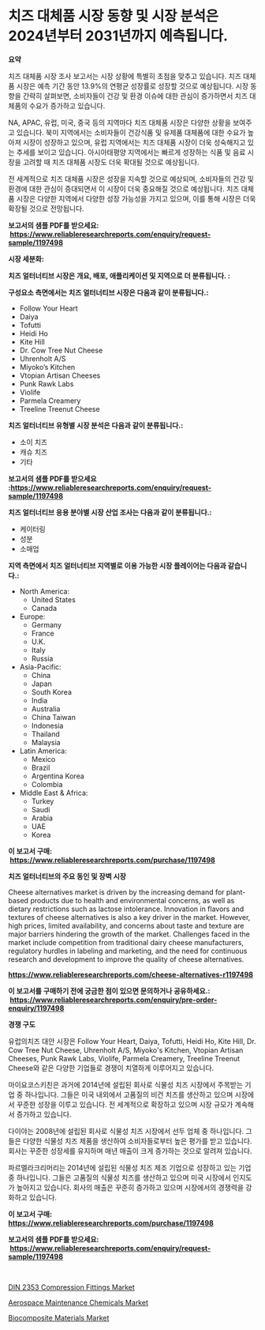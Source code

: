 <p><h1>치즈 대체품 시장 동향 및 시장 분석은 2024년부터 2031년까지 예측됩니다.</h1></p><p><strong>요약</strong></p>
<p><p>치즈 대체품 시장 조사 보고서는 시장 상황에 특별히 초점을 맞추고 있습니다. 치즈 대체품 시장은 예측 기간 동안 13.9%의 연평균 성장률로 성장할 것으로 예상됩니다. 시장 동향을 간략히 살펴보면, 소비자들이 건강 및 환경 이슈에 대한 관심이 증가하면서 치즈 대체품의 수요가 증가하고 있습니다.</p><p>NA, APAC, 유럽, 미국, 중국 등의 지역마다 치즈 대체품 시장은 다양한 상황을 보여주고 있습니다. 북미 지역에서는 소비자들이 건강식품 및 유제품 대체품에 대한 수요가 높아져 시장이 성장하고 있으며, 유럽 지역에서는 치즈 대체품 시장이 더욱 성숙해지고 있는 추세를 보이고 있습니다. 아시아태평양 지역에서는 빠르게 성장하는 식품 및 음료 시장을 고려할 때 치즈 대체품 시장도 더욱 확대될 것으로 예상됩니다.</p><p>전 세계적으로 치즈 대체품 시장은 성장을 지속할 것으로 예상되며, 소비자들의 건강 및 환경에 대한 관심이 증대되면서 이 시장이 더욱 중요해질 것으로 예상됩니다. 치즈 대체품 시장은 다양한 지역에서 다양한 성장 가능성을 가지고 있으며, 이를 통해 시장은 더욱 확장될 것으로 전망됩니다.</p></p>
<p><strong>보고서의 샘플 PDF를 받으세요: &nbsp;<a href="https://www.reliableresearchreports.com/enquiry/request-sample/1197498">https://www.reliableresearchreports.com/enquiry/request-sample/1197498</a></strong></p>
<p><strong>시장 세분화:</strong></p>
<p><strong> 치즈 얼터너티브 시장은 개요, 배포, 애플리케이션 및 지역으로 더 분류됩니다. :</strong></p>
<p><strong>구성요소 측면에서는 치즈 얼터너티브 시장은 다음과 같이 분류됩니다.:</strong></p>
<p><ul><li>Follow Your Heart</li><li>Daiya</li><li>Tofutti</li><li>Heidi Ho</li><li>Kite Hill</li><li>Dr. Cow Tree Nut Cheese</li><li>Uhrenholt A/S</li><li>Miyoko’s Kitchen</li><li>Vtopian Artisan Cheeses</li><li>Punk Rawk Labs</li><li>Violife</li><li>Parmela Creamery</li><li>Treeline Treenut Cheese</li></ul></p>
<p><strong> 치즈 얼터너티브 유형별 시장 분석은 다음과 같이 분류됩니다.:</strong></p>
<p><ul><li>소이 치즈</li><li>캐슈 치즈</li><li>기타</li></ul></p>
<p><strong>보고서의 샘플 PDF를 받으세요 :<a href="https://www.reliableresearchreports.com/enquiry/request-sample/1197498">https://www.reliableresearchreports.com/enquiry/request-sample/1197498</a></strong></p>
<p><strong> 치즈 얼터너티브 응용 분야별 시장 산업 조사는 다음과 같이 분류됩니다.:</strong></p>
<p><ul><li>케이터링</li><li>성분</li><li>소매업</li></ul></p>
<p><strong>지역 측면에서 치즈 얼터너티브 지역별로 이용 가능한 시장 플레이어는 다음과 같습니다.:</strong></p>
<p><ul>
    <li>
        North America:
        <ul>
            <li>United States</li>
            <li>Canada</li>
        </ul>
    </li>
    <li>
        Europe:
        <ul>
            <li>Germany</li>
            <li>France</li>
            <li>U.K.</li>
            <li>Italy</li>
            <li>Russia</li>
        </ul>
    </li>
    <li>
        Asia-Pacific:
        <ul>
            <li>China</li>
            <li>Japan</li>
            <li>South Korea</li>
            <li>India</li>
            <li>Australia</li>
            <li>China Taiwan</li>
            <li>Indonesia</li>
            <li>Thailand</li>
            <li>Malaysia</li>
        </ul>
    </li>
    <li>
        Latin America:
        <ul>
            <li>Mexico</li>
            <li>Brazil</li>
            <li>Argentina Korea</li>
            <li>Colombia</li>
        </ul>
    </li>
    <li>
        Middle East & Africa:
        <ul>
            <li>Turkey</li>
            <li>Saudi</li>
            <li>Arabia</li>
            <li>UAE</li>
            <li>Korea</li>
        </ul>
    </li>
    </ul></p>
<p><strong>이 보고서 구매: &nbsp;<a href="https://www.reliableresearchreports.com/purchase/1197498">https://www.reliableresearchreports.com/purchase/1197498</a></strong></p>
<p><strong>치즈 얼터너티브의 주요 동인 및 장벽 시장</strong></p>
<p><p>Cheese alternatives market is driven by the increasing demand for plant-based products due to health and environmental concerns, as well as dietary restrictions such as lactose intolerance. Innovation in flavors and textures of cheese alternatives is also a key driver in the market. However, high prices, limited availability, and concerns about taste and texture are major barriers hindering the growth of the market. Challenges faced in the market include competition from traditional dairy cheese manufacturers, regulatory hurdles in labeling and marketing, and the need for continuous research and development to improve the quality of cheese alternatives.</p></p>
<p><strong><a href="https://www.reliableresearchreports.com/cheese-alternatives-r1197498">https://www.reliableresearchreports.com/cheese-alternatives-r1197498</a></strong></p>
<p><strong>이 보고서를 구매하기 전에 궁금한 점이 있으면 문의하거나 공유하세요.: &nbsp;<a href="https://www.reliableresearchreports.com/enquiry/pre-order-enquiry/1197498">https://www.reliableresearchreports.com/enquiry/pre-order-enquiry/1197498</a></strong></p>
<p><strong>경쟁 구도</strong></p>
<p><p>유럽의치즈 대안 시장은 Follow Your Heart, Daiya, Tofutti, Heidi Ho, Kite Hill, Dr. Cow Tree Nut Cheese, Uhrenholt A/S, Miyoko's Kitchen, Vtopian Artisan Cheeses, Punk Rawk Labs, Violife, Parmela Creamery, Treeline Treenut Cheese와 같은 다양한 기업들로 경쟁이 치열하게 이루어지고 있습니다.</p><p>마이요코스키친은 과거에 2014년에 설립된 회사로 식물성 치즈 시장에서 주목받는 기업 중 하나입니다. 그들은 미국 내외에서 고품질의 비건 치즈를 생산하고 있으며 시장에서 꾸준한 성장을 이루고 있습니다. 전 세계적으로 확장하고 있으며 시장 규모가 계속해서 증가하고 있습니다.</p><p>다이야는 2008년에 설립된 회사로 식물성 치즈 시장에서 선두 업체 중 하나입니다. 그들은 다양한 식물성 치즈 제품을 생산하여 소비자들로부터 높은 평가를 받고 있습니다. 회사는 꾸준한 성장세를 유지하며 매년 매출이 크게 증가하는 것으로 알려져 있습니다.</p><p>파르멜라크리머리는 2014년에 설립된 식물성 치즈 제조 기업으로 성장하고 있는 기업 중 하나입니다. 그들은 고품질의 식물성 치즈를 생산하고 있으며 미국 시장에서 인지도가 높아지고 있습니다. 회사의 매출은 꾸준히 증가하고 있으며 시장에서의 경쟁력을 강화하고 있습니다.</p></p>
<p><strong>이 보고서 구매: &nbsp; <a href="https://www.reliableresearchreports.com/purchase/1197498">https://www.reliableresearchreports.com/purchase/1197498</a></strong></p>
<p><strong>보고서의 샘플 PDF를 받으세요: &nbsp;<a href="https://www.reliableresearchreports.com/enquiry/request-sample/1197498">https://www.reliableresearchreports.com/enquiry/request-sample/1197498</a></strong><strong></strong></p>
<p>&nbsp;</p>
<p><p><a href="https://github.com/RickHolmes3/Market-Research-Report-List-4/blob/main/din-2353-compression-fittings-market.md">DIN 2353 Compression Fittings Market</a></p><p><a href="https://www.linkedin.com/pulse/aerospace-maintenance-chemicals-market-challenges-newue?trackingId=Vd45W3u62fnNagNQNtdEwg%3D%3D">Aerospace Maintenance Chemicals Market</a></p><p><a href="https://www.linkedin.com/pulse/biocomposite-materials-market-analysis-examines-its-scope-xouyf?trackingId=0n%2BF9iRhkj8sQ8WC2JNrjw%3D%3D">Biocomposite Materials Market</a></p></p>